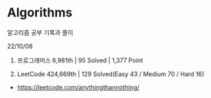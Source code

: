 # Algorithms

알고리즘 공부 기록과 풀이

22/10/08

1. 프로그래머스 6,981th | 95 Solved | 1,377 Point

2. LeetCode 424,669th | 129 Solved(Easy 43 / Medium 70 / Hard 16)
- https://leetcode.com/anythingthannothing/
